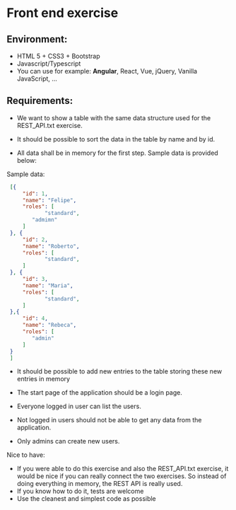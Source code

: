 # Front end exercise


## Environment:  
* HTML 5 + CSS3 + Bootstrap
* Javascript/Typescript
* You can use for example: **Angular**, React, Vue, jQuery, Vanilla JavaScript, ...

## Requirements: 
* We want to show a table with the same data structure used for the REST_API.txt exercise. 

* It should be possible to sort the data in the table by name and by id. 

* All data shall be in memory for the first step. Sample data is provided below:

Sample data:
```json
 [{
     "id": ​1,
     "name": "Felipe",
     "roles": [
            "standard",
        "admimn"
     ]
 }, {
     "id": ​2,
     "name": "Roberto",
     "roles": [
            "standard",
     ]
 }, {
     "id": ​3,
     "name": "Maria",
     "roles": [
            "standard",
     ]
 },{
     "id": ​4,
     "name": "Rebeca",
     "roles": [            
        "admin"
     ]
 }
 ]
 ```
* It should be possible to add new entries to the table storing these new entries in memory

* The start page of the application should be a login page.

* Everyone logged in user can list the users.

* Not logged in users should not be able to get any data from the application.

* Only admins can create new users.


Nice to have:
- If you were able to do this exercise and also the REST_API.txt exercise, it would be nice if you can really connect the two exercises. So instead of doing everything in memory, the REST API is really used.
- If you know how to do it, tests are welcome
- Use the cleanest and simplest code as possible
